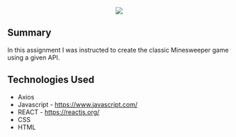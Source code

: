 <p align="center">
<img src="src/images/minesweeper.gif">
</p>

## Summary

In this assignment I was instructed to create the classic Minesweeper game using a given API.

## Technologies Used

- Axios
- Javascript - https://www.javascript.com/
- REACT - https://reactjs.org/
- CSS
- HTML
